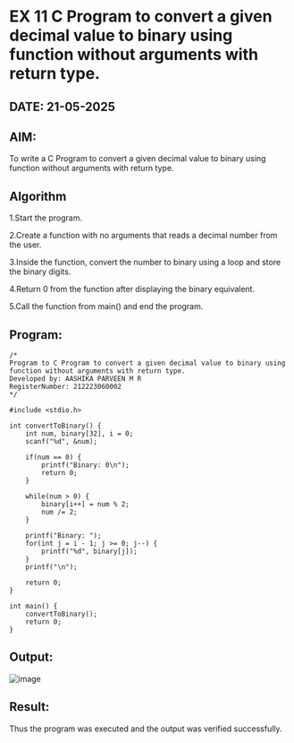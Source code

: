 # EX 11 C Program to convert a given decimal value to binary using function without arguments with return type.
## DATE: 21-05-2025
## AIM:
To write a C Program to convert a given decimal value to binary using function without arguments with return type.

## Algorithm
1.Start the program.

2.Create a function with no arguments that reads a decimal number from the user.

3.Inside the function, convert the number to binary using a loop and store the binary digits.

4.Return 0 from the function after displaying the binary equivalent.

5.Call the function from main() and end the program.

## Program:
```
/*
Program to C Program to convert a given decimal value to binary using function without arguments with return type.
Developed by: AASHIKA PARVEEN M R
RegisterNumber: 212223060002
*/

#include <stdio.h>

int convertToBinary() {
    int num, binary[32], i = 0;
    scanf("%d", &num);

    if(num == 0) {
        printf("Binary: 0\n");
        return 0;
    }

    while(num > 0) {
        binary[i++] = num % 2;
        num /= 2;
    }

    printf("Binary: ");
    for(int j = i - 1; j >= 0; j--) {
        printf("%d", binary[j]);
    }
    printf("\n");

    return 0;
}

int main() {
    convertToBinary();
    return 0;
}
```

## Output:
![image](https://github.com/user-attachments/assets/3ab6ac42-9215-4546-ab0e-c6da080d4e96)


## Result:
Thus the program was executed and the output was verified successfully.
